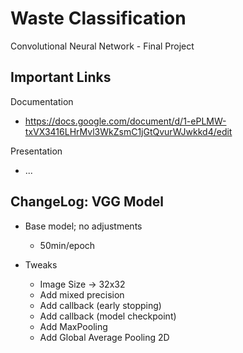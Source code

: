 # Waste Classification
Convolutional Neural Network - Final Project

## Important Links
Documentation
- https://docs.google.com/document/d/1-ePLMW-txVX3416LHrMvl3WkZsmC1jGtQvurWJwkkd4/edit

Presentation
- ...

## ChangeLog: VGG Model
- Base model; no adjustments
  - 50min/epoch

- Tweaks
  - Image Size -> 32x32
  - Add mixed precision
  - Add callback (early stopping)
  - Add callback (model checkpoint)
  - Add MaxPooling
  - Add Global Average Pooling 2D
